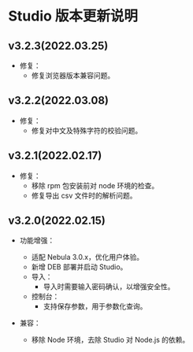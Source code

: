 # Studio 版本更新说明

## v3.2.3(2022.03.25)

- 修复：
  - 修复浏览器版本兼容问题。

## v3.2.2(2022.03.08)

- 修复：
  - 修复对中文及特殊字符的校验问题。

## v3.2.1(2022.02.17)

- 修复：
  - 移除 rpm 包安装前对 node 环境的检查。
  - 修复导出 csv 文件时的解析问题。

## v3.2.0(2022.02.15)

- 功能增强：
  - 适配 Nebula 3.0.x，优化用户体验。
  - 新增 DEB 部署并启动 Studio。
  - 导入：
    - 导入时需要输入密码确认，以增强安全性。
  - 控制台：
    - 支持保存参数，用于参数化查询。

- 兼容：
  - 移除 Node 环境，去除 Studio 对 Node.js 的依赖。
